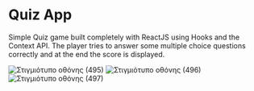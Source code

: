 # Quiz App
Simple Quiz game built completely with ReactJS using Hooks and the Context API. Τhe player tries to answer some multiple choice questions correctly and at the end the score is displayed.

![Στιγμιότυπο οθόνης (495)](https://user-images.githubusercontent.com/32638807/194054775-c216d472-43cb-40b5-9e4e-8e9abadbbb97.png)
![Στιγμιότυπο οθόνης (496)](https://user-images.githubusercontent.com/32638807/194054798-db07ca1c-fef8-4853-8735-793bbda6aaab.png)
![Στιγμιότυπο οθόνης (497)](https://user-images.githubusercontent.com/32638807/194054813-62079b2e-e073-4983-a8c3-eae8b8dd80e6.png)
